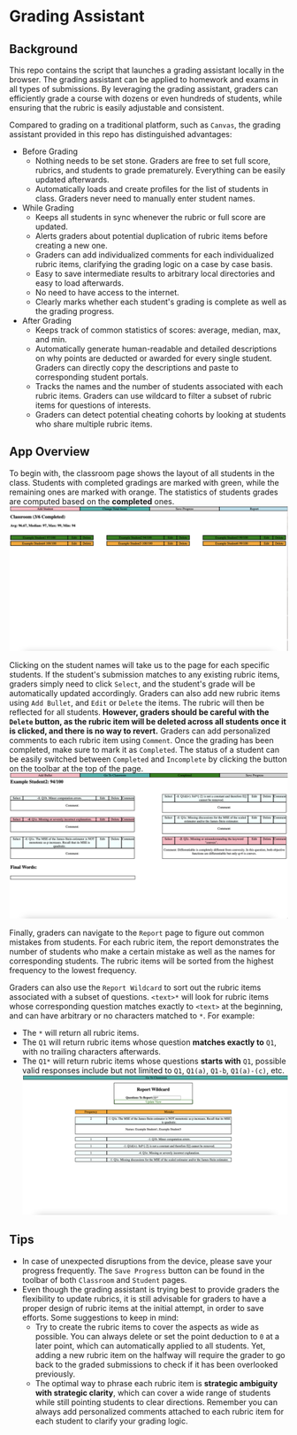 # Grading Assistant
## Background
This repo contains the script that launches a grading assistant locally in the browser. The grading assistant can be applied to homework and exams in all types of submissions. By leveraging the grading assistant, graders can efficiently grade a course with dozens or even hundreds of students, while ensuring that the rubric is easily adjustable and consistent.

Compared to grading on a traditional platform, such as `Canvas`, the grading assistant provided in this repo has distinguished advantages:
* Before Grading
  * Nothing needs to be set stone. Graders are free to set full score, rubrics, and students to grade prematurely. Everything can be easily updated afterwards.
  * Automatically loads and create profiles for the list of students in class. Graders never need to manually enter student names.
* While Grading
  * Keeps all students in sync whenever the rubric or full score are updated.
  * Alerts graders about potential duplication of rubric items before creating a new one.
  * Graders can add individualized comments for each individualized rubric items, clarifying the grading logic on a case by case basis.
  * Easy to save intermediate results to arbitrary local directories and easy to load afterwards.
  * No need to have access to the internet.
  * Clearly marks whether each student's grading is complete as well as the grading progress.
* After Grading
  * Keeps track of common statistics of scores: average, median, max, and min.
  * Automatically generate human-readable and detailed descriptions on why points are deducted or awarded for every single student. Graders can directly copy the descriptions and paste to corresponding student portals.
  * Tracks the names and the number of students associated with each rubric items. Graders can use wildcard to filter a subset of rubric items for questions of interests.
  * Graders can detect potential cheating cohorts by looking at students who share multiple rubric items.

## App Overview
To begin with, the classroom page shows the layout of all students in the class. Students with completed gradings are marked with green, while the remaining ones are marked with orange. The statistics of students grades are computed based on the <strong>completed</strong> ones.
![Classroom](Images/Classroom.png)

Clicking on the student names will take us to the page for each specific students. If the student's submission matches to any existing rubric items, graders simply need to click `Select`, and the student's grade will be automatically updated accordingly. Graders can also add new rubric items using `Add Bullet`, and `Edit` or `Delete` the items. The rubric will then be reflected for all students. <strong>However, graders should be careful with the `Delete` button, as the rubric item will be deleted across all students once it is clicked, and there is no way to revert.</strong> Graders can add personalized comments to each rubric item using `Comment`. Once the grading has been completed, make sure to mark it as `Completed`. The status of a student can be easily switched between `Completed` and `Incomplete` by clicking the button on the toolbar at the top of the page.
![Student](Images/Student.png)

Finally, graders can navigate to the `Report` page to figure out common mistakes from students. For each rubric item, the report demonstrates the number of students who make a certain mistake as well as the names for corresponding students. The rubric items will be sorted from the highest frequency to the lowest frequency.

Graders can also use the `Report Wildcard` to sort out the rubric items associated with a subset of questions. `<text>*` will look for rubric items whose corresponding question matches exactly to `<text>` at the beginning, and can have arbitrary or no characters matched to `*`. For example:
* The `*` will return all rubric items.
* The `Q1` will return rubric items whose question <strong>matches exactly to</strong> `Q1`, with no trailing characters afterwards.
* The `Q1*` will return rubric items whose questions <strong>starts with</strong> `Q1`, possible valid responses include but not limited to `Q1`, `Q1(a)`, `Q1-b`, `Q1(a)-(c)`, etc.
![Report](Images/Report.png)

## Tips
* In case of unexpected disruptions from the device, please save your progress frequently. The `Save Progress` button can be found in the toolbar of both `Classroom` and `Student` pages.
* Even though the grading assistant is trying best to provide graders the flexibility to update rubrics, it is still advisable for graders to have a proper design of rubric items at the initial attempt, in order to save efforts. Some suggestions to keep in mind:
  * Try to create the rubric items to cover the aspects as wide as possible. You can always delete or set the point deduction to `0` at a later point, which can automatically applied to all students. Yet, adding a new rubric item on the halfway will require the grader to go back to the graded submissions to check if it has been overlooked previously.
  * The optimal way to phrase each rubric item is <strong>strategic ambiguity with strategic clarity</strong>, which can cover a wide range of students while still pointing students to clear directions. Remember you can always add personalized comments attached to each rubric item for each student to clarify your grading logic.
